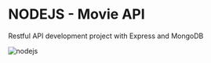 # NODEJS - Movie API

Restful API development project with Express and MongoDB

![nodejs](https://camo.githubusercontent.com/a58899969d8cd73c0e82619ca338965324cd9def/68747470733a2f2f6d65686d6574736576656e2e6e65742f636f6e74656e742f696d616765732f323031372f31322f6e6f64656a732d6d65686d65742d736576656e2e6a7067)